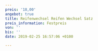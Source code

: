 ```yaml
---
preis: '18,00'
angebot: true
title: Reifenwechsel Reifen Wechsel Satz
preis_information: Festpreis
von: ''
bis: ''
date: 2019-02-25 16:57:06 +0100

---
```

